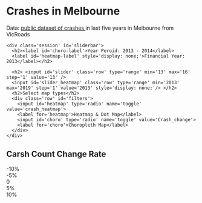 <!DOCTYPE HTML>

<!-- This HTML file is produced for Assignment 2, GEOM90007 -->
<!-- Mingzhe LI 930163 -->
<!-- 24 Sep 2019 -->

<html lang="en">
<head>
<meta charset='utf-8' />
<script src='https://api.mapbox.com/mapbox-gl-js/v0.48.0/mapbox-gl.js'></script>
<link href='https://api.mapbox.com/mapbox-gl-js/v0.48.0/mapbox-gl.css' rel='stylesheet' />
<style>
  
body {
  margin: 0;
  padding: 0;
}

#map {
  position: absolute;
  top: 0;
  bottom: 0;
  width: 100%;
}

/* Add the map ovelay style */
.map-overlay {
  position: absolute;
  font: 12px/20px 'Helvetica Neue', Arial, Helvetica, sans-serif;
  overflow: auto;
  opacity: 0.9;
  color: #ddd;
  width: 20%;
  border-radius: 8px;
  padding: 10px;
}

/* Add the map ovelay inner style */
.map-overlay .map-overlay-inner {
  background: #17171d;
  box-shadow: 0 1px 2px rgba(0, 0, 0, 0.2);
  border-radius: 10px;
  padding: 10px 20px;
  margin-bottom: 10px;
}

/* Add the map ovelay inner - legend style */
#legend {
  bottom: 2%;
  left: 10px;
  width: 18%;
  background: #17171d;
  box-shadow: 0 1px 2px rgba(0, 0, 0, 0.1);
  margin-bottom: 10px;
}
  
h1 {
  font-size: 19px;
  line-height: 15px;
}

h2 {
  font-size: 13px;
  line-height: 10px;
  margin-bottom: 12px;
}

a {
  text-decoration: none;
  color: #2dc4b2;
}

.session {
  margin-bottom: 15px;
}

.row {
  width: 90%;
  height: 25px;
  opacity: 0.7;
  transition: 0.2s;
}

.colors_heatmap {
  background: linear-gradient(to right, #fef0d9, #fdcc8a, #fc8d59, #e34a33, #b30000);
  margin-bottom: 5px;
}

.colors_totperson {
  background: linear-gradient(to right, #fef0d9, #fdcc8a, #fc8d59, #e34a33, #b30000);
  margin-bottom: 5px;
}

.colors_choro {
  background: linear-gradient(to right, #2c7bb6, #abd9e9, #ffffbf, #fdae61, #d7191c);
  margin-bottom: 5px;
}

.label {
  width: 18%;
  display: inline-block;
  text-align: center;
}

.mapboxgl-popup-content {
  font: 12px/20px 'Helvetica Neue', Arial, Helvetica, sans-serif;
  color: #aa5e79;
  background-color: white;
  border-color: #91785D;
  max-width: 180px;
  box-shadow: 3px 3px 2px #aa5e79;
  opacity: 0.9;
}
</style>

</head>

<body>
<meta name='viewport' content='initial-scale=1,maximum-scale=1,user-scalable=no' />
<script src='https://api.tiles.mapbox.com/mapbox-gl-js/v0.48.0/mapbox-gl.js'></script> 
<link href='https://api.tiles.mapbox.com/mapbox-gl-js/v0.48.0/mapbox-gl.css' rel='stylesheet' />

<!-- add map div -->
<div id='map'></div>

<div class='map-overlay' id='title'>
  <div class='map-overlay-inner'>
    <h1>Crashes in Melbourne</h1> 
    <p>Data: <a href='https://discover.data.vic.gov.au/dataset/crashes-last-five-years'>public dataset of crashes </a> in last five years in Melbourne from VicRoads</p>
    
    <div class='session' id='sliderbar'>   
      <h2><label id='choro-label'>Year Peroid: 2013 - 2014</label>
      <label id='heatmap-label' style='display: none;'>Financial Year: 2013</label></h2>

      <h2> <input id='slider' class='row' type='range' min='13' max='16' step='1' value='13' />
      <input id='slider_heatmap' class='row' type='range' min='2013' max='2019' step='1' value='2013' style='display: none;'/> </h2>
      <h2>Select map types</h2>
      <div class='row' id='filters'>
        <input id='heatmap' type='radio' name='toggle' value='crash_heatmap'>
        <label for='heatmap'>Heatmap & Dot Map</label>
        <input id='choro' type='radio' name='toggle' value='Crash_change'>
        <label for='choro'>Choropleth Map</label>
      </div>
    </div>
  </div>     
</div>

<div class='map-overlay' id='legend'>
  <div id='heatmap_legend' class='session' style='display: none;'>
    <h2>Crash Heatmap Density</h2> 
    <div class='row colors_heatmap'></div> 
    <div class='row labels'>
      <div class='label'>0.2</div>
      <div class='label'>0.4</div>
      <div class='label'>0.6</div>
      <div class='label'>0.8</div>
      <div class='label'>1.0</div>
    </div>
  </div>

  <div id='circle_legend' class='session' style='display: none;'>
    <h2>Total Persons in Crash</h2>
    <div class='row colors_totperson'></div>
    <div class='row labels'>
      <div class='label'>1</div>
      <div class='label'>3</div>
      <div class='label'>5</div>
      <div class='label'>10</div>
      <div class='label'>20+</div>
    </div>
  </div>
 
  <div id='choro_legend' class='session'>
    <h2>Carsh Count Change Rate</h2> 
    <div class='row colors_choro'></div> 
    <div class='row labels'>
      <div class='label'>-10%</div>
      <div class='label'>-5%</div>
      <div class='label'>0</div>
      <div class='label'>5%</div>
      <div class='label'>10%</div>
    </div>
  </div>
  
</div>
<script>

// Check browser	
if (!('fetch' in window)) {
      alert('Sorry, your browser is not supported. Recommended browsers are Chrome, Firefox, and Safari.');
      throw new Error('unsupported browser');
    }

// Mapbox accessToken 
mapboxgl.accessToken = 'pk.eyJ1IjoibWluZ3poZWwiLCJhIjoiY2p6dDVlaG16MDF0NTNhb2Vld2JkdnJ6NiJ9.rWzkEJWYiZ3D-fEqj95ruQ';

// Mapbox map style URL
var map = new mapboxgl.Map({
  container: 'map',
  style: 'mapbox://styles/mapbox/dark-v10',
  center: [145,-37.9],
  zoom: 9.3
});

// Add zoom and rotation controls to the map.
map.addControl(new mapboxgl.NavigationControl());


// Add the 'if the map is on and loaded' function:
map.on('load', function () {

	var layers = map.getStyle().layers;
		// Find the index of the first symbol layer in the map style
        var firstSymbolId;
        for (var i = 0; i < layers.length; i++) {
          if (layers[i].type === 'symbol') {
            firstSymbolId = layers[i].id;
            break;
				}
		}
   
  // Add the heatmap layer
  map.addLayer({
    
    id: "crash_heatmap",
    layout: {
      'visibility':'none'
    },
      type: 'heatmap',
      source: {
        'type': 'vector',
        'url': 'mapbox://mingzhel.8dektpgh'
    },
      'source-layer': 'crashes-7ubx0z',
      paint: {
      // increase weight as diameter breast height increases
      'heatmap-weight': {
        property: 'TOTAL_PERS',
        type: 'exponential',
        stops: [
          [1, 0],
          [54, 1]
        ]
      }, 
       // increase intensity as zoom level increases
      'heatmap-intensity': {
        stops: [
          [11, 1],
          [15, 3]
        ]
      },    
 	 'heatmap-color': [
        'interpolate',
        ['linear'],
        ['heatmap-density'],
        0, 'rgba(236,222,239,0)',
        0.2, '#fdcc8a',
        0.4, '#fc8d59',
        0.6, '#fc8d59',
        0.8, '#e34a33'],
     // increase radius as zoom increases
    'heatmap-radius': {
      stops: [
        [11, 15],
        [15, 20]
      ]},
    // decrease opacity to transition into the circle layer
    'heatmap-opacity': {
      default: 1,
      stops: [
        [12, 1],
        [12.5, 0]
        ]}
    }
  }, firstSymbolId);
  
  // add the proportional symbol layer
  map.addLayer({
    id: 'crash_circle',
    type: 'circle',
    layout: {
      'visibility':'none'
    },
    source: {
        'type': 'vector',
        'url': 'mapbox://mingzhel.8dektpgh'
    },
    'source-layer': 'crashes-7ubx0z',
    minzoom: 12,
    paint: {
      // increase the radius of the circle as the zoom level and person count value increases
      'circle-radius': {
        property: 'TOTAL_PERS',
        type: 'exponential',
        stops: [
          [{ zoom: 15, value: 1 }, 5],
          [{ zoom: 15, value: 54 }, 10],
          [{ zoom: 22, value: 1 }, 20],
          [{ zoom: 22, value: 54 }, 50],
        ]
      },
      'circle-color': {
        property: 'TOTAL_PERS',
        type: 'exponential',
        stops: [
          [1, '#fef0d9'],
          [3, '#fdcc8a'],
          [5, '#fc8d59'],
          [10, '#e34a33'],
          [20, '#b30000']
        ]
      },
      'circle-stroke-color': 'white',
      'circle-stroke-width': 1,
      'circle-opacity': {
        stops: [
          [11, 0],
          [12.5, 1]
        ]
      }
    }
  });
  
  //init map filter as 2013
  map.setFilter('crash_heatmap', ['==', ['number', ['get', 'ACC_YEAR']], 2013]);
  map.setFilter('crash_circle', ['==', ['number', ['get', 'ACC_YEAR']], 2013]);
  
  // add the choropleth layer    
  map.addLayer({
    // the code for which layer and what style goes i	n here
    id: 'Crash_change',
    type: 'fill',
    source: {
      type: 'vector',
      url: 'mapbox://mingzhel.71yfu3yi'
    },
    'source-layer': 'melb_data-bu95d8',
    'paint': {
      'fill-color': {
        property: "D_13_14",
        type: 'interval',
        default: '#D3D3D3',
        stops: [
          [-0.1, '#2c7bb6'],
          [-0.05, '#abd9e9'],
          [0, '#ffffbf'],
          [0.05, '#fdae61'],
          [0.1, '#d7191c']
        ]
      },
      'fill-opacity': 0.7,
      'fill-outline-color': '#888888'
    }
  }, firstSymbolId);
    
  // get the input element to swtich layer  
  document.getElementById('slider').addEventListener('input', function(e) {
  	
    var year = parseInt(e.target.value);
    var year_2 = year + 1;
    var year_period = "D_" + year.toString() + "_" + year_2.toString();
    
  
    var year_name = "Year Period: 20" + year + " - " + "20" + year_2; 	
    document.getElementById('choro-label').innerText = year_name; 
    // add 'click pop-up show info' function
    map.on('click', 'Crash_change', function(e) {
      new mapboxgl.Popup()
        .setLngLat(e.lngLat)
        .setHTML(e.features[0].properties.SA3_NAME16 + "<br />" +
                 year_name + "<br />" +
                 "Change rate: " +  Math.round(e.features[0].properties[year_period]*100) + "%")
        .addTo(map);
    });

    map.setPaintProperty('Crash_change', 'fill-color' , {
      property: year_period,
      type: 'interval',
      default: '#D3D3D3',
      stops: [
        [-0.1, '#2c7bb6'],
        [-0.05, '#abd9e9'],
        [0, '#ffffbf'],
        [0.05, '#fdae61'],
        [0.1, '#d7191c']
      ]
    });

  });
  
  // init text content and time slider to choropleth map 
  map.on('click', 'Crash_change', function(e) {
    new mapboxgl.Popup()
      .setLngLat(e.lngLat)
      .setHTML(e.features[0].properties.SA3_NAME16 + "<br />" +
               "2013 - 2014 " + "<br />" +
               "Change rate: " +  Math.round(e.features[0].properties.D_13_14*100) + "%")
      .addTo(map);
  });

  // when mouse is over a point change the curse to a pointer
  map.on('mouseenter', 'Crash_change', function() {
    map.getCanvas().style.cursor = 'pointer';
  });

  // Change it back to default map pan cursor
  map.on('mouseleave', 'Crash_change', function() {
    map.getCanvas().style.cursor = '';
  });
  
  // parameters for modify map features
  var heatmap_zoom = document.getElementById('heatmap_legend');
  var heatmap_slider = document.getElementById('slider_heatmap');
  var heatmap_label = document.getElementById('heatmap-label');
  var circle_zoom = document.getElementById('circle_legend');
  var choro_zoom = document.getElementById('choro_legend');
  var choro_slider = document.getElementById('slider');
  var choro_label = document.getElementById('choro-label');
  
  
  // event listener to switch layer  
  document.getElementById('filters').addEventListener('change', function(e) {
    
    var map_type = e.target.value;
    
    // update the map filter
    if (map_type === 'crash_heatmap') {    
    
      choro_zoom.style.display = 'none';
      heatmap_zoom.style.display = 'block';
      
      choro_slider.style.display = 'none';
      choro_label.style.display = 'none';
      choro_legend.style.display = 'none';
      
      heatmap_label.style.display = 'block';
      heatmap_slider.style.display = 'block';
      heatmap_legend.style.display = 'block';
      
      map.on('zoom', function() {
        if (map.getZoom() > 12) {
          heatmap_zoom.style.display = 'none';
          circle_zoom.style.display = 'block';
        } else {
          heatmap_zoom.style.display = 'block';
          circle_zoom.style.display = 'none';
        } 
      });
      
      // hide choropleth map
      map.setLayoutProperty("crash_heatmap", 'visibility', 'visible');
      map.setLayoutProperty("Crash_change", 'visibility', 'none');
      map.setLayoutProperty("crash_circle", 'visibility', 'visible');
      
      document.getElementById('slider_heatmap').addEventListener('input', function(e) {
  	
        var year = parseInt(e.target.value);

        map.setFilter('crash_heatmap', ['==', ['number', ['get', 'ACC_YEAR']], year]);
        map.setFilter('crash_circle', ['==', ['number', ['get', 'ACC_YEAR']], year]);
        
        var yearx = "Finnacial Year: " + year;

        document.getElementById('heatmap-label').innerText = yearx;
      });
          
      map.on('click', 'crash_circle', function(e) {
        new mapboxgl.Popup()
          .setLngLat(e.lngLat)
          .setHTML("LGA Name: " + e.features[0].properties.LGA_NAME + "<br />" +
                   "Accident Date: " + e.features[0].properties.ACCIDENT_D + "<br />" +
                   "Accident Time: " + e.features[0].properties.ACCIDENT_T + "<br />" +
                   "Day of Week: " + e.features[0].properties.DAY_OF_WEE + "<br />" +
                   "Severity Level: " + "<br />" + 
                   e.features[0].properties.SEVERITY + "<br />" +
                   "Total people: " + e.features[0].properties.TOTAL_PERS)
          .addTo(map);
      });

      // when mouse is over a point change the curse to a pointer
      map.on('mouseenter', 'crash_circle', function() {
        map.getCanvas().style.cursor = 'pointer';
      });

      // Change it back to default map pan cursor
      map.on('mouseleave', 'crash_circle', function() {
        map.getCanvas().style.cursor = '';
      });
 
    } else if (map_type === 'Crash_change') {
      
      // update features, to display choropleth map
      choro_zoom.style.display = 'block';
      choro_slider.style.display = 'block';
      choro_label.style.display = 'block';
      choro_legend.style.display = 'block';
      
      heatmap_zoom.style.display = 'none';
      heatmap_legend.style.display = 'none';
      heatmap_label.style.display = 'none';
      heatmap_slider.style.display = 'none';
      
      map.setLayoutProperty("crash_heatmap", 'visibility', 'none');
      map.setLayoutProperty("Crash_change", 'visibility', 'visible');
      map.setLayoutProperty("crash_circle", 'visibility', 'none');
      
    } else {
      console.log('error');
    }
  });
  
});
</script>
</body>
</html>
